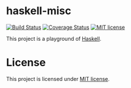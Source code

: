 # haskell-misc
[![Build Status](https://travis-ci.org/czchen/haskell-misc.svg?branch=master)](https://travis-ci.org/czchen/haskell-misc)
[![Coverage Status](https://img.shields.io/coveralls/czchen/haskell-misc.svg?branch=master)](https://coveralls.io/r/czchen/haskell-misc?branch=master)
[![MIT license](https://img.shields.io/badge/license-MIT-brightgreen.svg)](http://opensource.org/licenses/MIT)

This project is a playground of [Haskell](https://www.haskell.org/haskellwiki/Haskell).

# License

This project is licensed under [MIT license](http://opensource.org/licenses/MIT).

